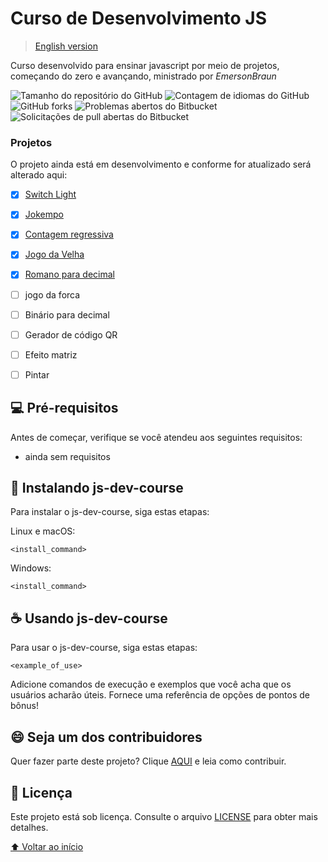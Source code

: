# Curso de Desenvolvimento JS

> [English version](README.md)

Curso desenvolvido para ensinar javascript por meio de projetos, começando do zero e avançando, ministrado por *EmersonBraun*

![Tamanho do repositório do GitHub](https://img.shields.io/github/repo-size/EmersonBraun/js-dev-course?style=for-the-badge)
![Contagem de idiomas do GitHub](https://img.shields.io/github/languages/count/EmersonBraun/js-dev-course?style=for-the-badge)
![GitHub forks](https://img.shields.io/github/forks/EmersonBraun/js-dev-course?style=for-the-badge)
![Problemas abertos do Bitbucket](https://img.shields.io/bitbucket/issues/EmersonBraun/js-dev-course?style=for-the-badge)
![Solicitações de pull abertas do Bitbucket](https://img.shields.io/bitbucket/pr-raw/EmersonBraun/js-dev-course?style=for-the-badge)


### Projetos

O projeto ainda está em desenvolvimento e conforme for atualizado será alterado aqui:

- [x] [Switch Light](switch-light/README-PTBR.md)
- [x] [Jokempo](jokempo/README-PTBR.md)
- [x] [Contagem regressiva](countdown/README-PTBR.md)
- [x] [Jogo da Velha](tic-tac-toe/README-PTBR.md)
- [x] [Romano para decimal](roman/README-PTBR.md)
- [ ] jogo da forca
- [ ] Binário para decimal
- [ ] Gerador de código QR
- [ ] Efeito matriz
- [ ] Pintar


## 💻 Pré-requisitos

Antes de começar, verifique se você atendeu aos seguintes requisitos:
* ainda sem requisitos

## 🚀 Instalando js-dev-course

Para instalar o js-dev-course, siga estas etapas:

Linux e macOS:
```
<install_command>
```

Windows:
```
<install_command>
```

## ☕ Usando js-dev-course

Para usar o js-dev-course, siga estas etapas:

```
<example_of_use>
```

Adicione comandos de execução e exemplos que você acha que os usuários acharão úteis. Fornece uma referência de opções de pontos de bônus!

## 😄 Seja um dos contribuidores<br>

Quer fazer parte deste projeto? Clique [AQUI](CONTRIBUTING.md) e leia como contribuir.

## 📝 Licença

Este projeto está sob licença. Consulte o arquivo [LICENSE](LICENSE.md) para obter mais detalhes.

[⬆ Voltar ao início](#js-dev-course)<br>
